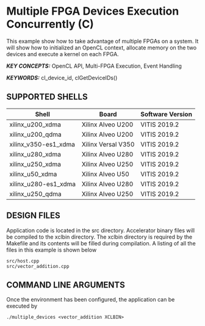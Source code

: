 Multiple FPGA Devices Execution Concurrently (C)
======================

This example show how to take advantage of multiple FPGAs on a system. It will show how to initialized an OpenCL context, allocate memory on the two devices and execute a kernel on each FPGA.

***KEY CONCEPTS:*** OpenCL API, Multi-FPGA Execution, Event Handling

***KEYWORDS:*** cl_device_id, clGetDeviceIDs()

## SUPPORTED SHELLS
Shell | Board             | Software Version
---------|-------------------|-----------------
xilinx_u200_xdma|Xilinx Alveo U200|VITIS 2019.2
xilinx_u200_qdma|Xilinx Alveo U200|VITIS 2019.2
xilinx_v350-es1_xdma|Xilinx Versal V350|VITIS 2019.2
xilinx_u280_xdma|Xilinx Alveo U280|VITIS 2019.2
xilinx_u250_xdma|Xilinx Alveo U250|VITIS 2019.2
xilinx_u50_xdma|Xilinx Alveo U50|VITIS 2019.2
xilinx_u280-es1_xdma|Xilinx Alveo U280|VITIS 2019.2
xilinx_u250_qdma|Xilinx Alveo U250|VITIS 2019.2


##  DESIGN FILES
Application code is located in the src directory. Accelerator binary files will be compiled to the xclbin directory. The xclbin directory is required by the Makefile and its contents will be filled during compilation. A listing of all the files in this example is shown below

```
src/host.cpp
src/vector_addition.cpp
```

##  COMMAND LINE ARGUMENTS
Once the environment has been configured, the application can be executed by
```
./multiple_devices <vector_addition XCLBIN>
```

